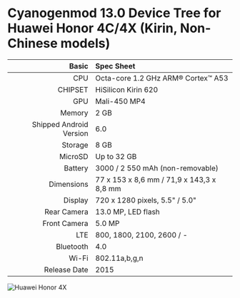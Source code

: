 Cyanogenmod 13.0 Device Tree for Huawei Honor 4C/4X (Kirin, Non-Chinese models)
=====================================

Basic   | Spec Sheet
-------:|:-------------------------
CPU     | Octa-core 1.2 GHz ARM® Cortex™ A53
CHIPSET | HiSilicon Kirin 620
GPU     | Mali-450 MP4
Memory  | 2 GB
Shipped Android Version | 6.0
Storage | 8 GB
MicroSD | Up to 32 GB
Battery | 3000 / 2 550 mAh (non-removable)
Dimensions | 77 x 153 x 8,6 mm / 71,9 x 143,3 x 8,8 mm
Display | 720 x 1280 pixels, 5.5" / 5.0"
Rear Camera  | 13.0 MP, LED flash
Front Camera | 5.0 MP
LTE          | 800, 1800, 2100, 2600 / -
Bluetooth    | 4.0
Wi-Fi        | 802.11a,b,g,n
Release Date | 2015

![Huawei Honor 4X](https://wiki.cyanogenmod.org/images/thumb/2/20/Cherry.png/314px-Cherry.png "Huawei Honor 4X")
